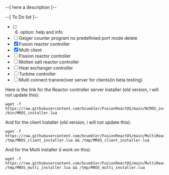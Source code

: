 --[ here a description ]--


--[ To Do list ]--
- [ ] 6. option: help and info
- [ ] Geiger counter program no predefinied port mode delete
- [x] Fusion reactor controller
- [x] Multi client
- [ ] Fission reactor controller
- [ ] Molten salt reactor controller
- [ ] Heat exchanger controller
- [ ] Turbine controller
- [ ] Multi connect transreciver server for clients(in beta testing)

Here is the link for the Reactor controller server installer (old version, i will not update this):
```
wget -f https://raw.githubusercontent.com/bcuebler/FusionReactOS/main/NCROS_installer.lua /bin/MROS_installer.lua
```

And for the client installer (old version, i will not update this):
```
wget -f https://raw.githubusercontent.com/bcuebler/FusionReactOS/main/MultiReactOS_client_installer.lua /tmp/MROS_client_installer.lua && /tmp/MROS_client_installer.lua
```

And for the Multi installer (i work on this):
```
wget -f https://raw.githubusercontent.com/bcuebler/FusionReactOS/main/MultiReactOS_multi_installer.lua /tmp/MROS_multi_installer.lua && /tmp/MROS_multi_installer.lua
```
